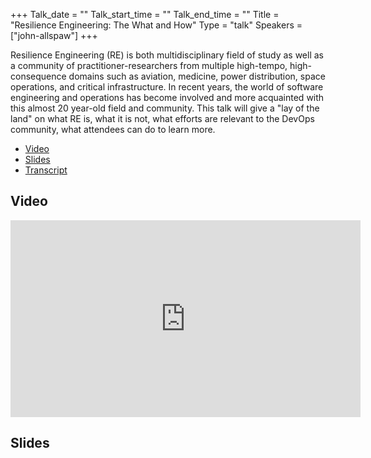 +++
Talk_date = ""
Talk_start_time = ""
Talk_end_time = ""
Title = "Resilience Engineering: The What and How"
Type = "talk"
Speakers = ["john-allspaw"]
+++

Resilience Engineering (RE) is both multidisciplinary field of study as well as a community of practitioner-researchers from multiple high-tempo, high-consequence domains such as aviation, medicine, power distribution, space operations, and critical infrastructure. In recent years, the world of software engineering and operations has become involved and more acquainted with this almost 20 year-old field and community. This talk will give a "lay of the land" on what RE is, what it is not, what efforts are relevant to the DevOps community, what attendees can do to learn more.

* [Video](https://youtu.be/9f4-Z8Tasa8)
* [Slides](https://speakerdeck.com/jallspaw/resilience-engineering-how-and-what)
* [Transcript](/events/2019-washington-dc/transcripts/resilience-engineering.pdf")


## Video

<iframe width="560" height="315" src="https://www.youtube.com/embed/9f4-Z8Tasa8" frameborder="0" allow="accelerometer; autoplay; encrypted-media; gyroscope; picture-in-picture" allowfullscreen></iframe>

## Slides

<script async class="speakerdeck-embed" data-id="7e3f47066e4a426fb735b05e0faa37ce" data-ratio="1.77777777777778" src="//speakerdeck.com/assets/embed.js"></script>